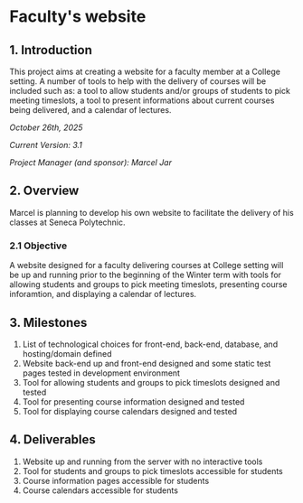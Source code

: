 # Faculty's website

## 1. Introduction

This project aims at creating a website for a faculty member at a College setting. A number of tools to help with the delivery of courses will be included such as: a tool to allow students and/or groups of students to pick meeting timeslots, a tool to present informations about current courses being delivered, and a calendar of lectures.

*October 26th, 2025*

*Current Version: 3.1*

*Project Manager (and sponsor): Marcel Jar*

## 2. Overview

Marcel is planning to develop his own website to facilitate the delivery of his classes at Seneca Polytechnic.

### 2.1 Objective

A website designed for a faculty delivering courses at College setting will be up and running prior to the beginning of the Winter term with tools for allowing students and groups to pick meeting timeslots, presenting course inforamtion, and displaying a calendar of lectures.

## 3. Milestones

1. List of technological choices for front-end, back-end, database, and hosting/domain defined
2. Website back-end up and front-end designed and some static test pages tested in development environment
3. Tool for allowing students and groups to pick timeslots designed and tested
4. Tool for presenting course information designed and tested
5. Tool for displaying course calendars designed and tested


## 4. Deliverables

1. Website up and running from the server with no interactive tools
2. Tool for students and groups to pick timeslots accessible for students
3. Course information pages accessible for students
4. Course calendars accessible for students
